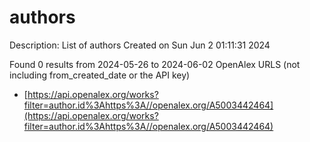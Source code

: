 # authors
Description: List of authors
Created on Sun Jun  2 01:11:31 2024

Found 0 results from 2024-05-26 to 2024-06-02
OpenAlex URLS (not including from_created_date or the API key)
- [https://api.openalex.org/works?filter=author.id%3Ahttps%3A//openalex.org/A5003442464](https://api.openalex.org/works?filter=author.id%3Ahttps%3A//openalex.org/A5003442464)

